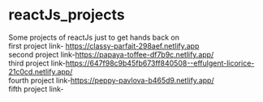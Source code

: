 # reactJs_projects
Some projects of reactJs just to get hands back on<br>
first project link- https://classy-parfait-298aef.netlify.app
<br>
second project link-https://papaya-toffee-df7b9c.netlify.app/
<br>
third project link-https://647f98c9b45fb673ff840508--effulgent-licorice-21c0cd.netlify.app/
<br>
fourth project link-https://peppy-pavlova-b465d9.netlify.app/ 
<br>
fifth project link-<br>
